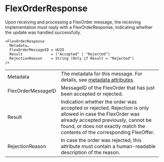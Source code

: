 # FlexOrderResponse

Upon receiving and processing a FlexOrder message, the receiving implementation must reply with a FlexOrderResponse, indicating whether the update was handled successfully.

```
<FlexOrderResponse
  Metadata…
  FlexOrderMessageID = UUID
  Result             = ("Accepted" | "Rejected")
  RejectionReason    = String (Only if Result = "Rejected")
/>
```

|                    |                                                                                                                                                                                                                                 |
|--------------------|---------------------------------------------------------------------------------------------------------------------------------------------------------------------------------------------------------------------------------|
| Metadata           | The metadata for this message. For details, see [metadata attributes](metadata-attributes.md).                                                                                                                                  |
| FlexOrderMessageID | MessageID of the FlexOrder that has just been accepted or rejected.                                                                                                                                                             |
| Result             | Indication whether the order was accepted or rejected. Rejection is only allowed in case the FlexOrder was already accepted previously, cannot be found, or does not exactly match the contents of the corresponding FlexOffer. |
| RejectionReason    | In case the order was rejected, this attribute must contain a human-readable description of the reason.                                                                                                                         |
